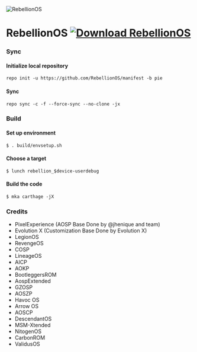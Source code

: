 ![RebellionOS](https://github.com/betallionos/manifest/raw/pie/logo.png)

# RebellionOS    [![Download RebellionOS](https://img.shields.io/sourceforge/dt/rebellionos.svg)](https://sourceforge.net/projects/rebellionos/files/latest/download)

### Sync ###


#### Initialize local repository
```
repo init -u https://github.com/RebellionOS/manifest -b pie
```

#### Sync
```
repo sync -c -f --force-sync --no-clone -jx
```

### Build ###

#### Set up environment
```
$ . build/envsetup.sh
```

#### Choose a target
```
$ lunch rebellion_$device-userdebug
```

#### Build the code
```
$ mka carthage -jX
```

### Credits ###

- PixelExperience (AOSP Base Done by @jhenique and team)
- Evolution X (Customization Base Done by Evolution X)
- LegionOS
- RevengeOS
- COSP
- LineageOS
- AICP
- AOKP
- BootleggersROM
- AospExtended
- GZOSP
- AOSZP
- Havoc OS
- Arrow OS
- AOSCP
- DescendantOS
- MSM-Xtended
- NitogenOS
- CarbonROM
- ValidusOS
